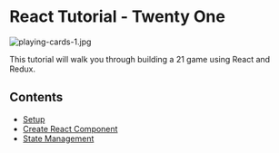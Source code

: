 # React Tutorial - Twenty One

![playing-cards-1.jpg](playing-cards-1.jpg)

This tutorial will walk you through building a 21 game using React and Redux.

## Contents

* [Setup](#/setup)
* [Create React Component](#/create-react-component)
* [State Management](#/state-management)
